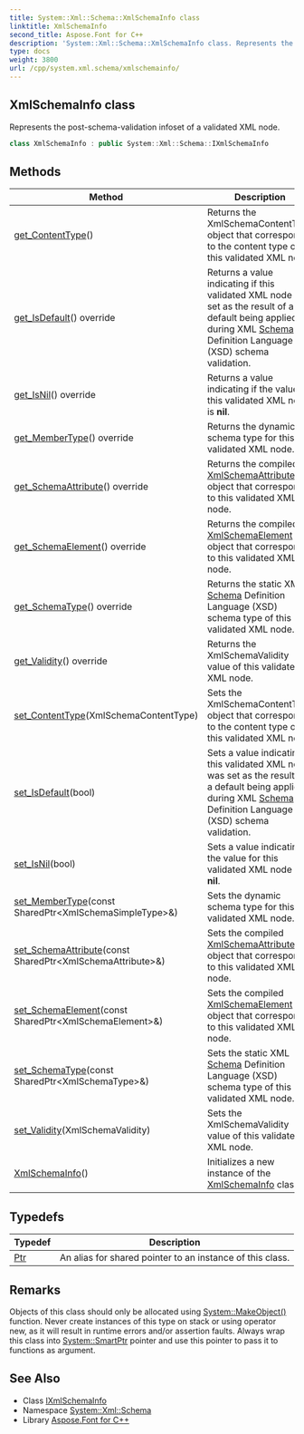 ```yaml
---
title: System::Xml::Schema::XmlSchemaInfo class
linktitle: XmlSchemaInfo
second_title: Aspose.Font for C++
description: 'System::Xml::Schema::XmlSchemaInfo class. Represents the post-schema-validation infoset of a validated XML node in C++.'
type: docs
weight: 3800
url: /cpp/system.xml.schema/xmlschemainfo/
---
```

## XmlSchemaInfo class


Represents the post-schema-validation infoset of a validated XML node.

```cpp
class XmlSchemaInfo : public System::Xml::Schema::IXmlSchemaInfo
```

## Methods

| Method | Description |
| --- | --- |
| [get_ContentType](./get_contenttype/)() | Returns the XmlSchemaContentType object that corresponds to the content type of this validated XML node. |
| [get_IsDefault](./get_isdefault/)() override | Returns a value indicating if this validated XML node was set as the result of a default being applied during XML [Schema](../) Definition Language (XSD) schema validation. |
| [get_IsNil](./get_isnil/)() override | Returns a value indicating if the value for this validated XML node is **nil**. |
| [get_MemberType](./get_membertype/)() override | Returns the dynamic schema type for this validated XML node. |
| [get_SchemaAttribute](./get_schemaattribute/)() override | Returns the compiled [XmlSchemaAttribute](../xmlschemaattribute/) object that corresponds to this validated XML node. |
| [get_SchemaElement](./get_schemaelement/)() override | Returns the compiled [XmlSchemaElement](../xmlschemaelement/) object that corresponds to this validated XML node. |
| [get_SchemaType](./get_schematype/)() override | Returns the static XML [Schema](../) Definition Language (XSD) schema type of this validated XML node. |
| [get_Validity](./get_validity/)() override | Returns the XmlSchemaValidity value of this validated XML node. |
| [set_ContentType](./set_contenttype/)(XmlSchemaContentType) | Sets the XmlSchemaContentType object that corresponds to the content type of this validated XML node. |
| [set_IsDefault](./set_isdefault/)(bool) | Sets a value indicating if this validated XML node was set as the result of a default being applied during XML [Schema](../) Definition Language (XSD) schema validation. |
| [set_IsNil](./set_isnil/)(bool) | Sets a value indicating if the value for this validated XML node is **nil**. |
| [set_MemberType](./set_membertype/)(const SharedPtr\<XmlSchemaSimpleType\>\&) | Sets the dynamic schema type for this validated XML node. |
| [set_SchemaAttribute](./set_schemaattribute/)(const SharedPtr\<XmlSchemaAttribute\>\&) | Sets the compiled [XmlSchemaAttribute](../xmlschemaattribute/) object that corresponds to this validated XML node. |
| [set_SchemaElement](./set_schemaelement/)(const SharedPtr\<XmlSchemaElement\>\&) | Sets the compiled [XmlSchemaElement](../xmlschemaelement/) object that corresponds to this validated XML node. |
| [set_SchemaType](./set_schematype/)(const SharedPtr\<XmlSchemaType\>\&) | Sets the static XML [Schema](../) Definition Language (XSD) schema type of this validated XML node. |
| [set_Validity](./set_validity/)(XmlSchemaValidity) | Sets the XmlSchemaValidity value of this validated XML node. |
| [XmlSchemaInfo](./xmlschemainfo/)() | Initializes a new instance of the [XmlSchemaInfo](./) class. |
## Typedefs

| Typedef | Description |
| --- | --- |
| [Ptr](./ptr/) | An alias for shared pointer to an instance of this class. |
## Remarks



Objects of this class should only be allocated using [System::MakeObject()](../../system/makeobject/) function. Never create instances of this type on stack or using operator new, as it will result in runtime errors and/or assertion faults. Always wrap this class into [System::SmartPtr](../../system/smartptr/) pointer and use this pointer to pass it to functions as argument. 

## See Also

* Class [IXmlSchemaInfo](../ixmlschemainfo/)
* Namespace [System::Xml::Schema](../)
* Library [Aspose.Font for C++](../../)
